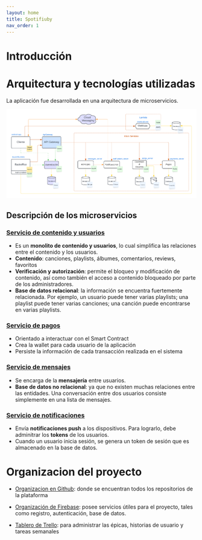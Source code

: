 ```yaml
---
layout: home
title: Spotifiuby
nav_order: 1
---
```


# Introducción




# Arquitectura y tecnologías utilizadas

La aplicación fue desarrollada en una arquitectura de microservicios.

![Arquitectura](./img/arquitectura.png)

## Descripción de los microservicios

### [Servicio de contenido y usuarios](https://github.com/taller2-grupo5-rostov-1c2022/songs-server)

* Es un **monolito de contenido y usuarios**, lo cual simplifica las relaciones entre el contenido y los usuarios.
* **Contenido**: canciones, playlists, álbumes, comentarios, reviews, favoritos
* **Verificación y autorización**: permite el bloqueo y modificación de contenido, así como también el acceso
a contenido bloqueado por parte de los administradores.
* **Base de datos relacional**: la información se encuentra fuertemente relacionada.
Por ejemplo, un usuario puede tener varias playlists; una playlist puede tener varias canciones; una canción puede
encontrarse en varias playlists.

### [Servicio de pagos](https://github.com/taller2-grupo5-rostov-1c2022/payments-server)

* Orientado a interactuar con el Smart Contract
* Crea la wallet para cada usuario de la aplicación
* Persiste la información de cada transacción realizada en el sistema

### [Servicio de mensajes](https://github.com/taller2-grupo5-rostov-1c2022/messages-server)

* Se encarga de la **mensajería** entre usuarios.
* **Base de datos no relacional**: ya que no existen muchas relaciones entre las entidades.
Una conversación entre dos usuarios consiste simplemente en una lista de mensajes.

### [Servicio de notificaciones](https://github.com/taller2-grupo5-rostov-1c2022/notifs-server)

* Envía **notificaciones push** a los dispositivos. Para lograrlo, debe adminitrar
los **tokens** de los usuarios.
* Cuando un usuario inicia sesión, se genera un token de sesión que es almacenado en la base de datos.


# Organizacion del proyecto

* [Organizacion en Github](https://github.com/taller2-grupo5-rostov-1c2022):
donde se encuentran todos los repositorios de la plataforma

* [Organización de Firebase](https://console.firebase.google.com/u/0/project/rostov-spotifiuby/overview):
posee servicios útiles para el proyecto, tales como registro, autenticación, base de datos.

* [Tablero de Trello](https://trello.com/b/Kjg4LeEq/spotifiuby):
para administrar las épicas, historias de usuario y tareas semanales